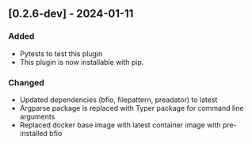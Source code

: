 ## [0.2.6-dev] - 2024-01-11
### Added
- Pytests to test this plugin
- This plugin is now installable with pip.

### Changed
- Updated dependencies (bfio, filepattern, preadator) to latest
- Argparse package is replaced with Typer package for command line arguments
- Replaced docker base image with latest container image with pre-installed bfio
